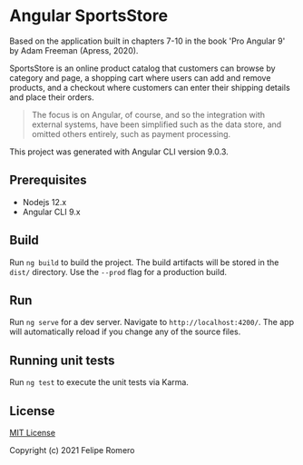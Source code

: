 # Angular SportsStore

Based on the application built in chapters 7-10 in the book 'Pro Angular 9' by Adam Freeman (Apress, 2020).

SportsStore is an online product catalog that customers can browse by category and page, a shopping cart
where users can add and remove products, and a checkout where customers can enter their shipping details
and place their orders.

>The focus is on Angular, of course, and so the integration with external systems, have been
simplified such as the data store, and omitted others entirely, such as payment processing.

This project was generated with Angular CLI version 9.0.3.

## Prerequisites

- Nodejs 12.x
- Angular CLI 9.x

## Build

Run `ng build` to build the project. The build artifacts will be stored in the `dist/` directory. Use the `--prod` flag for a production build.

## Run

Run `ng serve` for a dev server. Navigate to `http://localhost:4200/`. The app will automatically reload if you change any of the source files.

## Running unit tests

Run `ng test` to execute the unit tests via Karma.

## License

[MIT License](./LICENSE)

Copyright (c) 2021 Felipe Romero
